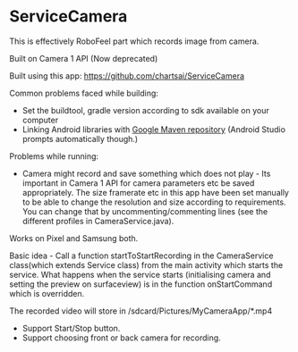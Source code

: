 # ServiceCamera

This is effectively RoboFeel part which records image from camera.

Built on Camera 1 API (Now deprecated)

Built using this app: https://github.com/chartsai/ServiceCamera 

Common problems faced while building:
- Set the buildtool, gradle version according to sdk available on your computer
- Linking Android libraries with [Google Maven repository](https://developer.android.com/studio/build/dependencies#google-maven) (Android Studio prompts automatically though.)

Problems while running:
- Camera might record and save something which does not play - Its important in Camera 1 API for camera parameters etc be saved appropriately. The size framerate etc in this app have been set manually to be able to change the resolution and size according to requirements. You can change that by uncommenting/commenting lines (see the different profiles in CameraService.java).

Works on Pixel and Samsung both.

Basic idea - Call a function startToStartRecording in the CameraService class(which extends Service class) from the main activity which starts the service. What happens when the service starts (initialising camera and setting the preview on surfaceview) is in the function onStartCommand which is overridden.

The recorded video will store in /sdcard/Pictures/MyCameraApp/*.mp4

- Support Start/Stop button.
- Support choosing front or back camera for recording.
